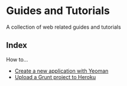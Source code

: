 Guides and Tutorials
====

A collection of web related guides and tutorials

Index
-----

How to...

- [Create a new application with Yeoman](https://github.com/dbohorquez8/tuts/blob/master/Guides/Creating%20a%20New%20App%20with%20Yeoman.md)
- [Upload a Grunt project to Heroku](https://github.com/dbohorquez8/tuts/blob/master/Guides/Uploading%20a%20Grunt%20project%20to%20Heroku.md)
